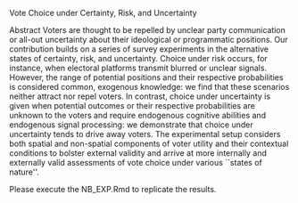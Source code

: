 Vote Choice under Certainty, Risk, and Uncertainty

Abstract
Voters are thought to be repelled by unclear party communication or all-out uncertainty about their ideological or programmatic positions. Our contribution builds on a series of survey experiments in the alternative states of certainty, risk, and uncertainty. Choice under risk occurs, for instance, when electoral platforms transmit blurred or unclear signals. However, the range of potential positions and their respective probabilities is considered common, exogenous knowledge: we find that these scenarios neither attract nor repel voters. In contrast, choice under uncertainty is given when potential outcomes or their respective probabilities are unknown to the voters and require endogenous cognitive abilities and endogenous signal processing: we demonstrate that choice under uncertainty tends to drive away voters. The experimental setup considers both spatial and non-spatial components of voter utility and their contextual conditions to bolster external validity and arrive at more internally and externally valid assessments of vote choice under various ``states of nature''.

Please execute the NB_EXP.Rmd to replicate the results.
